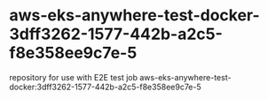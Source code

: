 # aws-eks-anywhere-test-docker-3dff3262-1577-442b-a2c5-f8e358ee9c7e-5
repository for use with E2E test job aws-eks-anywhere-test-docker:3dff3262-1577-442b-a2c5-f8e358ee9c7e-5
